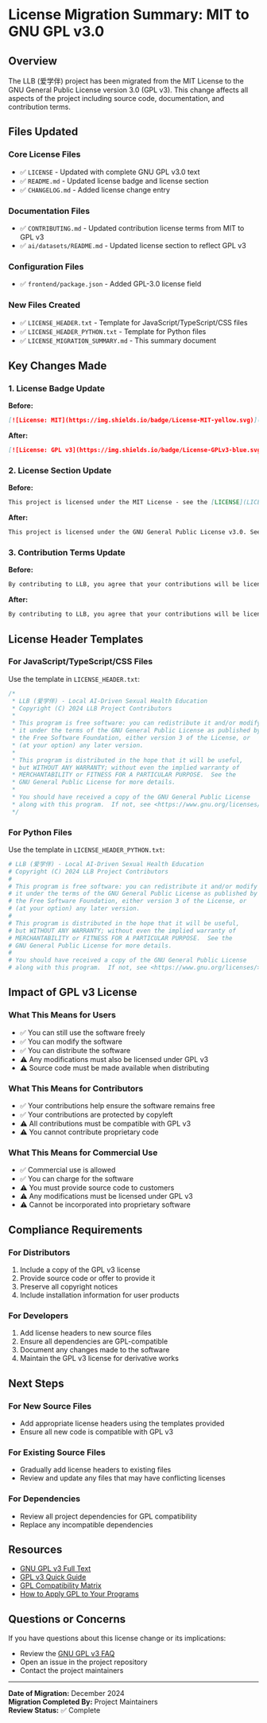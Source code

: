 # License Migration Summary: MIT to GNU GPL v3.0

## Overview
The LLB (爱学伴) project has been migrated from the MIT License to the GNU General Public License version 3.0 (GPL v3). This change affects all aspects of the project including source code, documentation, and contribution terms.

## Files Updated

### Core License Files
- ✅ `LICENSE` - Updated with complete GNU GPL v3.0 text
- ✅ `README.md` - Updated license badge and license section
- ✅ `CHANGELOG.md` - Added license change entry

### Documentation Files
- ✅ `CONTRIBUTING.md` - Updated contribution license terms from MIT to GPL v3
- ✅ `ai/datasets/README.md` - Updated license section to reflect GPL v3

### Configuration Files
- ✅ `frontend/package.json` - Added GPL-3.0 license field

### New Files Created
- ✅ `LICENSE_HEADER.txt` - Template for JavaScript/TypeScript/CSS files
- ✅ `LICENSE_HEADER_PYTHON.txt` - Template for Python files
- ✅ `LICENSE_MIGRATION_SUMMARY.md` - This summary document

## Key Changes Made

### 1. License Badge Update
**Before:**
```markdown
[![License: MIT](https://img.shields.io/badge/License-MIT-yellow.svg)](https://opensource.org/licenses/MIT)
```

**After:**
```markdown
[![License: GPL v3](https://img.shields.io/badge/License-GPLv3-blue.svg)](https://www.gnu.org/licenses/gpl-3.0)
```

### 2. License Section Update
**Before:**
```markdown
This project is licensed under the MIT License - see the [LICENSE](LICENSE) file for details.
```

**After:**
```markdown
This project is licensed under the GNU General Public License v3.0. See the [LICENSE](./LICENSE) file for details.
```

### 3. Contribution Terms Update
**Before:**
```markdown
By contributing to LLB, you agree that your contributions will be licensed under the MIT License.
```

**After:**
```markdown
By contributing to LLB, you agree that your contributions will be licensed under the GNU General Public License v3.0.
```

## License Header Templates

### For JavaScript/TypeScript/CSS Files
Use the template in `LICENSE_HEADER.txt`:
```javascript
/*
 * LLB (爱学伴) - Local AI-Driven Sexual Health Education
 * Copyright (C) 2024 LLB Project Contributors
 *
 * This program is free software: you can redistribute it and/or modify
 * it under the terms of the GNU General Public License as published by
 * the Free Software Foundation, either version 3 of the License, or
 * (at your option) any later version.
 *
 * This program is distributed in the hope that it will be useful,
 * but WITHOUT ANY WARRANTY; without even the implied warranty of
 * MERCHANTABILITY or FITNESS FOR A PARTICULAR PURPOSE.  See the
 * GNU General Public License for more details.
 *
 * You should have received a copy of the GNU General Public License
 * along with this program.  If not, see <https://www.gnu.org/licenses/>.
 */
```

### For Python Files
Use the template in `LICENSE_HEADER_PYTHON.txt`:
```python
# LLB (爱学伴) - Local AI-Driven Sexual Health Education
# Copyright (C) 2024 LLB Project Contributors
#
# This program is free software: you can redistribute it and/or modify
# it under the terms of the GNU General Public License as published by
# the Free Software Foundation, either version 3 of the License, or
# (at your option) any later version.
#
# This program is distributed in the hope that it will be useful,
# but WITHOUT ANY WARRANTY; without even the implied warranty of
# MERCHANTABILITY or FITNESS FOR A PARTICULAR PURPOSE.  See the
# GNU General Public License for more details.
#
# You should have received a copy of the GNU General Public License
# along with this program.  If not, see <https://www.gnu.org/licenses/>.
```

## Impact of GPL v3 License

### What This Means for Users
- ✅ You can still use the software freely
- ✅ You can modify the software
- ✅ You can distribute the software
- ⚠️ Any modifications must also be licensed under GPL v3
- ⚠️ Source code must be made available when distributing

### What This Means for Contributors
- ✅ Your contributions help ensure the software remains free
- ✅ Your contributions are protected by copyleft
- ⚠️ All contributions must be compatible with GPL v3
- ⚠️ You cannot contribute proprietary code

### What This Means for Commercial Use
- ✅ Commercial use is allowed
- ✅ You can charge for the software
- ⚠️ You must provide source code to customers
- ⚠️ Any modifications must be licensed under GPL v3
- ⚠️ Cannot be incorporated into proprietary software

## Compliance Requirements

### For Distributors
1. Include a copy of the GPL v3 license
2. Provide source code or offer to provide it
3. Preserve all copyright notices
4. Include installation information for user products

### For Developers
1. Add license headers to new source files
2. Ensure all dependencies are GPL-compatible
3. Document any changes made to the software
4. Maintain the GPL v3 license for derivative works

## Next Steps

### For New Source Files
- Add appropriate license headers using the templates provided
- Ensure all new code is compatible with GPL v3

### For Existing Source Files
- Gradually add license headers to existing files
- Review and update any files that may have conflicting licenses

### For Dependencies
- Review all project dependencies for GPL compatibility
- Replace any incompatible dependencies

## Resources

- [GNU GPL v3 Full Text](https://www.gnu.org/licenses/gpl-3.0.html)
- [GPL v3 Quick Guide](https://www.gnu.org/licenses/quick-guide-gplv3.html)
- [GPL Compatibility Matrix](https://www.gnu.org/licenses/license-compatibility.html)
- [How to Apply GPL to Your Programs](https://www.gnu.org/licenses/gpl-howto.html)

## Questions or Concerns

If you have questions about this license change or its implications:
- Review the [GNU GPL v3 FAQ](https://www.gnu.org/licenses/gpl-faq.html)
- Open an issue in the project repository
- Contact the project maintainers

---

**Date of Migration:** December 2024  
**Migration Completed By:** Project Maintainers  
**Review Status:** ✅ Complete 
